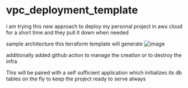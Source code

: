 # vpc_deployment_template
i am trying this new approach to deploy my personal project in aws cloud for a short time and they pull it down when needed 

sample architecture this terraform template will generate 
![image](https://github.com/user-attachments/assets/f39f7e26-cca8-4e71-94ad-43ff8851515a)

additionally added github action to manage the creation or to destroy the infra

This will be paired with a self sufficient application which initializes its db tables on the fly to keep the project ready to serve always


